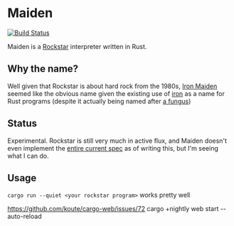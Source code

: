Maiden
======
[![Build Status](https://travis-ci.org/palfrey/maiden.svg?branch=master)](https://travis-ci.org/palfrey/maiden)

Maiden is a [Rockstar](https://github.com/dylanbeattie/rockstar) interpreter written in Rust. 

Why the name?
-------------
Well given that Rockstar is about hard rock from the 1980s, [Iron Maiden](https://en.wikipedia.org/wiki/Iron_Maiden) seemed like the obvious name given the existing use of [iron](http://ironframework.io/) as a name for Rust programs (despite it actually being named after [a fungus](https://en.wikipedia.org/wiki/Rust_%28fungus%29))

Status
------
Experimental. Rockstar is still very much in active flux, and Maiden doesn't even implement the [entire current spec](https://github.com/dylanbeattie/rockstar) as of writing this, but I'm seeing what I can do.

Usage
-----
`cargo run --quiet <your rockstar program>` works pretty well

https://github.com/koute/cargo-web/issues/72
 cargo +nightly web start --auto-reload
